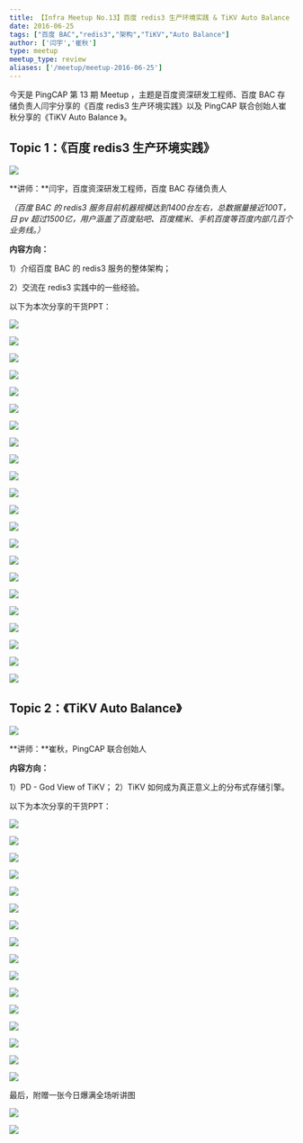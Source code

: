 ```yaml
---
title: 【Infra Meetup No.13】百度 redis3 生产环境实践 & TiKV Auto Balance
date: 2016-06-25
tags: ["百度 BAC","redis3","架构","TiKV","Auto Balance"]
author: ['闫宇','崔秋']
type: meetup
meetup_type: review
aliases: ['/meetup/meetup-2016-06-25']
---
```


今天是 PingCAP 第 13 期 Meetup ，主题是百度资深研发工程师、百度 BAC 存储负责人闫宇分享的《百度 redis3 生产环境实践》以及 PingCAP 联合创始人崔秋分享的《TiKV Auto Balance 》。

## Topic 1：《百度 redis3 生产环境实践》

![](http://upload-images.jianshu.io/upload_images/542677-100ce9780aaea02e?imageMogr2/auto-orient/strip%7CimageView2/2/w/1240)

**讲师：**闫宇，百度资深研发工程师，百度 BAC 存储负责人

*（百度 BAC 的 redis3 服务目前机器规模达到1400台左右，总数据量接近100T，日 pv 超过1500亿，用户涵盖了百度贴吧、百度糯米、手机百度等百度内部几百个业务线。）*

**内容方向：**

1）介绍百度 BAC 的 redis3 服务的整体架构；

2）交流在 redis3 实践中的一些经验。

以下为本次分享的干货PPT：

![](http://upload-images.jianshu.io/upload_images/542677-71c61abc09e53599?imageMogr2/auto-orient/strip%7CimageView2/2/w/1240)

![](http://upload-images.jianshu.io/upload_images/542677-b567cbd21a2fdc6f?imageMogr2/auto-orient/strip%7CimageView2/2/w/1240)

![](http://upload-images.jianshu.io/upload_images/542677-36ef16866ac31a1b?imageMogr2/auto-orient/strip%7CimageView2/2/w/1240)

![](http://upload-images.jianshu.io/upload_images/542677-ca78becdaad2ff3b?imageMogr2/auto-orient/strip%7CimageView2/2/w/1240)

![](http://upload-images.jianshu.io/upload_images/542677-86d309a20d00c27d?imageMogr2/auto-orient/strip%7CimageView2/2/w/1240)

![](http://upload-images.jianshu.io/upload_images/542677-cb794303348131f2?imageMogr2/auto-orient/strip%7CimageView2/2/w/1240)

![](http://upload-images.jianshu.io/upload_images/542677-c4826011443db78d?imageMogr2/auto-orient/strip%7CimageView2/2/w/1240)

![](http://upload-images.jianshu.io/upload_images/542677-5d90ebdd8ad8666c?imageMogr2/auto-orient/strip%7CimageView2/2/w/1240)

![](http://upload-images.jianshu.io/upload_images/542677-9efaa2197c87c60a?imageMogr2/auto-orient/strip%7CimageView2/2/w/1240)

![](http://upload-images.jianshu.io/upload_images/542677-239ae0c85fd32d96?imageMogr2/auto-orient/strip%7CimageView2/2/w/1240)

![](http://upload-images.jianshu.io/upload_images/542677-b4904239a677b6f2?imageMogr2/auto-orient/strip%7CimageView2/2/w/1240)

![](http://upload-images.jianshu.io/upload_images/542677-01adce565d6938c7?imageMogr2/auto-orient/strip%7CimageView2/2/w/1240)

![](http://upload-images.jianshu.io/upload_images/542677-81fc44eb7d4957ba?imageMogr2/auto-orient/strip%7CimageView2/2/w/1240)

![](http://upload-images.jianshu.io/upload_images/542677-19a287c7a268cc2e?imageMogr2/auto-orient/strip%7CimageView2/2/w/1240)

![](http://upload-images.jianshu.io/upload_images/542677-00f472686bb3a375?imageMogr2/auto-orient/strip%7CimageView2/2/w/1240)

![](http://upload-images.jianshu.io/upload_images/542677-0a16d983eeec6330?imageMogr2/auto-orient/strip%7CimageView2/2/w/1240)

![](http://upload-images.jianshu.io/upload_images/542677-bea0dc6be66e9702?imageMogr2/auto-orient/strip%7CimageView2/2/w/1240)

![](http://upload-images.jianshu.io/upload_images/542677-aa62c4ddda54d857?imageMogr2/auto-orient/strip%7CimageView2/2/w/1240)

![](http://upload-images.jianshu.io/upload_images/542677-088f0aed39fc9412?imageMogr2/auto-orient/strip%7CimageView2/2/w/1240)

![](http://upload-images.jianshu.io/upload_images/542677-15cecc5f4aab7381?imageMogr2/auto-orient/strip%7CimageView2/2/w/1240)

![](http://upload-images.jianshu.io/upload_images/542677-0465a549d09a582b?imageMogr2/auto-orient/strip%7CimageView2/2/w/1240)

![](http://upload-images.jianshu.io/upload_images/542677-59eec49c06c8321d?imageMogr2/auto-orient/strip%7CimageView2/2/w/1240)

## Topic 2：《TiKV Auto Balance》

![](http://upload-images.jianshu.io/upload_images/542677-bc3557a716b2db73?imageMogr2/auto-orient/strip%7CimageView2/2/w/1240)

**讲师：**崔秋，PingCAP 联合创始人

**内容方向：**

1）PD - God View of TiKV；
2）TiKV 如何成为真正意义上的分布式存储引擎。

以下为本次分享的干货PPT：

![](http://upload-images.jianshu.io/upload_images/542677-e8441811b53dcbbd?imageMogr2/auto-orient/strip%7CimageView2/2/w/1240)

![](http://upload-images.jianshu.io/upload_images/542677-5b606c712fa40d43?imageMogr2/auto-orient/strip%7CimageView2/2/w/1240)

![](http://upload-images.jianshu.io/upload_images/542677-27fdf8af1098064c?imageMogr2/auto-orient/strip%7CimageView2/2/w/1240)

![](http://upload-images.jianshu.io/upload_images/542677-ee34a5a790d0b049?imageMogr2/auto-orient/strip%7CimageView2/2/w/1240)

![](http://upload-images.jianshu.io/upload_images/542677-a7cc5967f00dde51?imageMogr2/auto-orient/strip%7CimageView2/2/w/1240)

![](http://upload-images.jianshu.io/upload_images/542677-0d9a641e17908676?imageMogr2/auto-orient/strip%7CimageView2/2/w/1240)

![](http://upload-images.jianshu.io/upload_images/542677-b9d36900c60dc4ca?imageMogr2/auto-orient/strip%7CimageView2/2/w/1240)

![](http://upload-images.jianshu.io/upload_images/542677-734962ee7c1e03e7?imageMogr2/auto-orient/strip%7CimageView2/2/w/1240)

![](http://upload-images.jianshu.io/upload_images/542677-3506e6ee41944e0f?imageMogr2/auto-orient/strip%7CimageView2/2/w/1240)

![](http://upload-images.jianshu.io/upload_images/542677-8559af80187f8e32?imageMogr2/auto-orient/strip%7CimageView2/2/w/1240)

![](http://upload-images.jianshu.io/upload_images/542677-b003b267df414597?imageMogr2/auto-orient/strip%7CimageView2/2/w/1240)

![](http://upload-images.jianshu.io/upload_images/542677-f863da0295f6fec9?imageMogr2/auto-orient/strip%7CimageView2/2/w/1240)

![](http://upload-images.jianshu.io/upload_images/542677-d93f62d4340ed86b?imageMogr2/auto-orient/strip%7CimageView2/2/w/1240)

![](http://upload-images.jianshu.io/upload_images/542677-b9f7aaf51abc4918?imageMogr2/auto-orient/strip%7CimageView2/2/w/1240)

![](http://upload-images.jianshu.io/upload_images/542677-0ba34f358dfb8bf8?imageMogr2/auto-orient/strip%7CimageView2/2/w/1240)

![](http://upload-images.jianshu.io/upload_images/542677-7e8ecdf2bfe582df?imageMogr2/auto-orient/strip%7CimageView2/2/w/1240) 

最后，附赠一张今日爆满全场听讲图

![](http://upload-images.jianshu.io/upload_images/542677-892f2e1557933bcd?imageMogr2/auto-orient/strip%7CimageView2/2/w/1240)

![](http://upload-images.jianshu.io/upload_images/542677-68ababc3bb2bce85?imageMogr2/auto-orient/strip%7CimageView2/2/w/1240)

